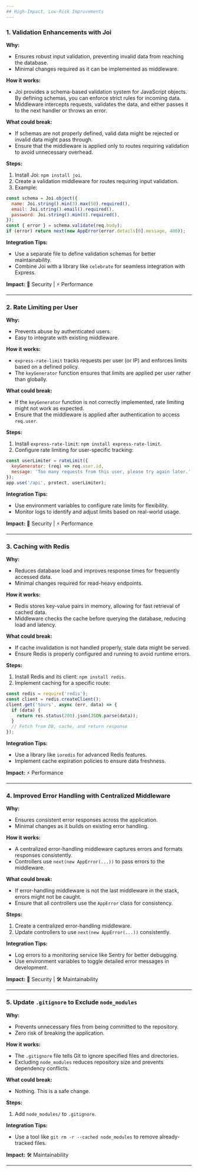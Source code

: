 ```yaml
---
## High-Impact, Low-Risk Improvements
---
```


### 1. Validation Enhancements with Joi

**Why:**

- Ensures robust input validation, preventing invalid data from reaching the database.
- Minimal changes required as it can be implemented as middleware.

**How it works:**

- Joi provides a schema-based validation system for JavaScript objects. By defining schemas, you can enforce strict rules for incoming data.
- Middleware intercepts requests, validates the data, and either passes it to the next handler or throws an error.

**What could break:**

- If schemas are not properly defined, valid data might be rejected or invalid data might pass through.
- Ensure that the middleware is applied only to routes requiring validation to avoid unnecessary overhead.

**Steps:**

1. Install Joi: `npm install joi`.
2. Create a validation middleware for routes requiring input validation.
3. Example:

```javascript
const schema = Joi.object({
  name: Joi.string().min(3).max(50).required(),
  email: Joi.string().email().required(),
  password: Joi.string().min(8).required(),
});
const { error } = schema.validate(req.body);
if (error) return next(new AppError(error.details[0].message, 400));
```

**Integration Tips:**

- Use a separate file to define validation schemas for better maintainability.
- Combine Joi with a library like `celebrate` for seamless integration with Express.

**Impact:** 🔐 Security | ⚡ Performance

---

### 2. Rate Limiting per User

**Why:**

- Prevents abuse by authenticated users.
- Easy to integrate with existing middleware.

**How it works:**

- `express-rate-limit` tracks requests per user (or IP) and enforces limits based on a defined policy.
- The `keyGenerator` function ensures that limits are applied per user rather than globally.

**What could break:**

- If the `keyGenerator` function is not correctly implemented, rate limiting might not work as expected.
- Ensure that the middleware is applied after authentication to access `req.user`.

**Steps:**

1. Install `express-rate-limit`: `npm install express-rate-limit`.
2. Configure rate limiting for user-specific tracking:

```javascript
const userLimiter = rateLimit({
  keyGenerator: (req) => req.user.id,
  message: 'Too many requests from this user, please try again later.',
});
app.use('/api', protect, userLimiter);
```

**Integration Tips:**

- Use environment variables to configure rate limits for flexibility.
- Monitor logs to identify and adjust limits based on real-world usage.

**Impact:** 🔐 Security | ⚡ Performance

---

### 3. Caching with Redis

**Why:**

- Reduces database load and improves response times for frequently accessed data.
- Minimal changes required for read-heavy endpoints.

**How it works:**

- Redis stores key-value pairs in memory, allowing for fast retrieval of cached data.
- Middleware checks the cache before querying the database, reducing load and latency.

**What could break:**

- If cache invalidation is not handled properly, stale data might be served.
- Ensure Redis is properly configured and running to avoid runtime errors.

**Steps:**

1. Install Redis and its client: `npm install redis`.
2. Implement caching for a specific route:

```javascript
const redis = require('redis');
const client = redis.createClient();
client.get('tours', async (err, data) => {
  if (data) {
    return res.status(200).json(JSON.parse(data));
  }
  // Fetch from DB, cache, and return response
});
```

**Integration Tips:**

- Use a library like `ioredis` for advanced Redis features.
- Implement cache expiration policies to ensure data freshness.

**Impact:** ⚡ Performance

---

### 4. Improved Error Handling with Centralized Middleware

**Why:**

- Ensures consistent error responses across the application.
- Minimal changes as it builds on existing error handling.

**How it works:**

- A centralized error-handling middleware captures errors and formats responses consistently.
- Controllers use `next(new AppError(...))` to pass errors to the middleware.

**What could break:**

- If error-handling middleware is not the last middleware in the stack, errors might not be caught.
- Ensure that all controllers use the `AppError` class for consistency.

**Steps:**

1. Create a centralized error-handling middleware.
2. Update controllers to use `next(new AppError(...))` consistently.

**Integration Tips:**

- Log errors to a monitoring service like Sentry for better debugging.
- Use environment variables to toggle detailed error messages in development.

**Impact:** 🔐 Security | 🛠️ Maintainability

---

### 5. Update `.gitignore` to Exclude `node_modules`

**Why:**

- Prevents unnecessary files from being committed to the repository.
- Zero risk of breaking the application.

**How it works:**

- The `.gitignore` file tells Git to ignore specified files and directories.
- Excluding `node_modules` reduces repository size and prevents dependency conflicts.

**What could break:**

- Nothing. This is a safe change.

**Steps:**

1. Add `node_modules/` to `.gitignore`.

**Integration Tips:**

- Use a tool like `git rm -r --cached node_modules` to remove already-tracked files.

**Impact:** 🛠️ Maintainability

---
